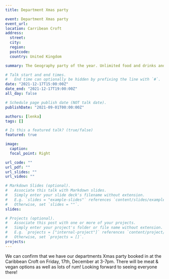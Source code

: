 ```yaml
---
title: Department Xmas party 

event: Department Xmas party 
event_url: 
location: Carribean Croft
address:
  street: 
  city: 
  region: 
  postcode: 
  country: United Kingdom

summary: The Geography party of the year. Unlimited food and drinks and PGRs are very welcome! ""

# Talk start and end times.
#   End time can optionally be hidden by prefixing the line with `#`.
date: "2021-12-17T15:00:00Z"
date_end: "2021-12-17T19:00:00Z"
all_day: false

# Schedule page publish date (NOT talk date).
publishDate: "2021-09-01T00:00:00Z"

authors: [lenka]
tags: []

# Is this a featured talk? (true/false)
featured: true

image:
  caption: 
  focal_point: Right

url_code: ""
url_pdf: ""
url_slides: ""
url_video: ""

# Markdown Slides (optional).
#   Associate this talk with Markdown slides.
#   Simply enter your slide deck's filename without extension.
#   E.g. `slides = "example-slides"` references `content/slides/example-slides.md`.
#   Otherwise, set `slides = ""`.
slides:

# Projects (optional).
#   Associate this post with one or more of your projects.
#   Simply enter your project's folder or file name without extension.
#   E.g. `projects = ["internal-project"]` references `content/project/deep-learning/index.md`.
#   Otherwise, set `projects = []`.
projects:
---
```


We can confirm that we have our departments Xmas party booked in at the Caribbean Croft on Friday, 17th, December at 3-7pm. There will be meat & vegan options as well as lots of rum! Looking forward to seeing everyone there!